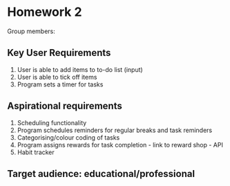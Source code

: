 # Homework 2
Group members:

## Key User Requirements
1. User is able to add items to to-do list (input)
2. User is able to tick off items
3. Program sets a timer for tasks


## Aspirational requirements
1. Scheduling functionality
2. Program schedules reminders for regular breaks and task reminders
3. Categorising/colour coding of tasks 
4. Program assigns rewards for task completion - link to reward shop - API
5. Habit tracker  


## Target audience: educational/professional 
